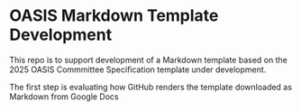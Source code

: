 # OASIS Markdown Template Development

This repo is to support development of a Markdown template based on the 2025 OASIS Commmittee Specification template under development.

The first step is evaluating how GitHub renders the template downloaded as Markdown from Google Docs
